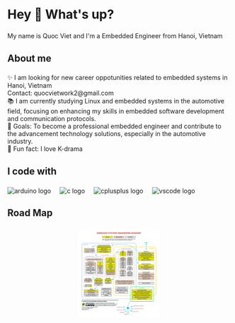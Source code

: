 <h1 align="left">Hey 👋 What's up?</h1>

###

<p align="left">My name is Quoc Viet and I'm a Embedded Engineer from Hanoi, Vietnam</p>

###

<h2 align="left">About me</h2>

###

<p align="left">✨ I am looking for new career oppotunities related to embedded systems in Hanoi, Vietnam<br>Contact: quocvietwork2@gmail.com<br>📚 I am currently studying Linux and embedded systems in the automotive field, focusing on enhancing my skills in embedded software development and communication protocols.<br>🎯 Goals: To become a professional embedded engineer and contribute to the advancement  technology solutions, especially in the automotive industry.<br>🎲 Fun fact: I love K-drama</p>

###

<h2 align="left">I code with</h2>

###

<div align="left">
  <img src="https://cdn.jsdelivr.net/gh/devicons/devicon/icons/arduino/arduino-original.svg" height="40" alt="arduino logo"  />
  <img width="12" />
  <img src="https://cdn.jsdelivr.net/gh/devicons/devicon/icons/c/c-original.svg" height="40" alt="c logo"  />
  <img width="12" />
  <img src="https://cdn.jsdelivr.net/gh/devicons/devicon/icons/cplusplus/cplusplus-original.svg" height="40" alt="cplusplus logo"  />
  <img width="12" />
  <img src="https://cdn.jsdelivr.net/gh/devicons/devicon/icons/vscode/vscode-original.svg" height="40" alt="vscode logo"  />
</div>

###

<h2 align="left">Road Map</h2>

###

<div align="center">
  <img height="200" src="https://github.com/vie674/vie674/blob/main/image.png"  />
</div>

###
